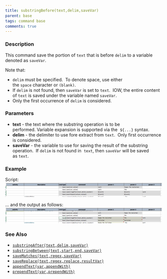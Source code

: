 ```yaml
---
title: substringBefore(text,delim,saveVar)
parent: base
tags: command base
comments: true
---
```



### Description
This command save the portion of `text` that is before `delim` to a variable denoted as `saveVar`.  

Note that:
- `delim` must be specified.  To denote space, use either the `space` character or `(blank)`.
- If `delim` is not found, then `saveVar` is set to `text`.  IOW, the entire content of `text` is saved under the 
  variable named `saveVar`. 
- Only the first occurrence of `delim` is considered.


### Parameters
- **text** \- the text where the substring operation is to be performed. Variable expansion is supported via the 
  `${...}` syntax.
- **delim** \- the delimiter to use fore extract from `text`.  Only first occurrence is considered.
- **saveVar** \- the variable to use for saving the result of the substring operation.  If `delim` is not found in 
  `text`, then `saveVar` will be saved as `text`.


### Example
Script:<br/>
![script](image/substringBefore_01.png)

... and the output as follows:<br/>
![output](image/substringBefore_02.png)


### See Also
- [`substringAfter(text,delim,saveVar)`](substringAfter(text,delim,saveVar))
- [`substringBetween(text,start,end,saveVar)`](substringBetween(text,start,end,saveVar))
- [`saveMatches(text,regex,saveVar)`](saveMatches(text,regex,saveVar))
- [`saveReplace(text,regex,replace,resultVar)`](saveReplace(text,regex,replace,resultVar))
- [`appendText(var,appendWith)`](appendText(var,appendWith))
- [`prependText(var,prependWith)`](prependText(var,prependWith))